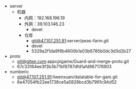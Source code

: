 - server
	- 机器
		- 内网：192.168.196.19
		- 外网：39.103.146.23
			- devel
		- 仓库
			- git@47.107.251.91:server/peas-farm.git
			- devel
			- 5329a2f1da9f6b4600b1a03b6785b0dc3d3d2b27
- proto
	- git@gitee.com:appcpigame/Guard-and-merge-proto.git
	- 67c33164ee3f3b3b71bf8787dfd1afd967176903
- numberic
	- git@47.107.251.91:liwenxuan/datatable-for-gam.git
	- 6e47054fb22ee1738ce5a5828bcd3b7991c94d52